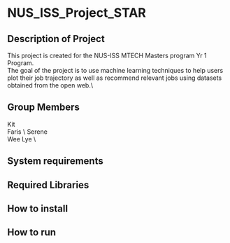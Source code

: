 # NUS_ISS_Project_STAR

## Description of Project
This project is created for the NUS-ISS MTECH Masters program Yr 1 Program. \
The goal of the project is to use machine learning techniques to help users plot their job trajectory as well as recommend relevant jobs using datasets obtained from the open web.\


## Group Members
Kit \
Faris \ 
Serene \
Wee Lye \


## System requirements


## Required Libraries


## How to install


## How to run
